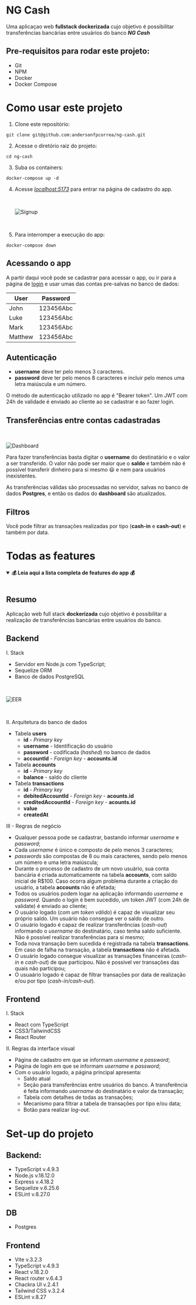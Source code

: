 # NG Cash

Uma aplicaçao web **fullstack dockerizada** cujo objetivo é possibilitar transferências bancárias entre usuários do banco **_NG Cash_**

## Pre-requisitos para rodar este projeto:

- Git
- NPM
- Docker
- Docker Compose

# Como usar este projeto

1. Clone este repositório:

```
git clone git@github.com:andersonfpcorrea/ng-cash.git
```

2. Acesse o diretório raiz do projeto:

```
cd ng-cash
```

3. Suba os containers:

```
docker-compose up -d
```

4. Acesse _[localhost:5173](http://localhost:5173/)_ para entrar na página de cadastro do app.

   </br>

   ![Signup](./signup.png)

   </br>

5. Para interromper a execução do app:

```
docker-compose down
```

## Acessando o app

A partir daqui você pode se cadastrar para acessar o app, ou ir para a página de [login](http://localhost:5173/login) e usar umas das contas pre-salvas no banco de dados:

| User    | Password  |
| ------- | :-------: |
| John    | 123456Abc |
| Luke    | 123456Abc |
| Mark    | 123456Abc |
| Matthew | 123456Abc |

## Autenticação

- **username** deve ter pelo menos 3 caracteres.
- **password** deve ter pelo menos 8 caracteres e incluir pelo menos uma letra maiúscula e um número.

O método de autenticação utilizado no app é "Bearer token". Um JWT com 24h de validade é enviado ao cliente ao se cadastrar e ao fazer login.

## Transferências entre contas cadastradas

</br>

![Dashboard](./dashboard.png)

Para fazer transferências basta digitar o **username** do destinatário e o valor a ser transferido. O valor não pode ser maior que o **saldo** e também não é possível transferir dinheiro para si mesmo 😃 e nem para usuários inexistentes.

As transferências válidas são processadas no servidor, salvas no banco de dados **Postgres**, e então os dados do **dashboard** são atualizados.

## Filtros

Você pode filtrar as transações realizadas por tipo (**cash-in** e **cash-out**) e também por data.

# Todas as features

<details open>
<summary><strong>💰 Leia aqui a lista completa de features do app 💰</strong></summary>
<br />

## Resumo

Aplicação web full stack **dockerizada** cujo objetivo é possibilitar a realização de transferências bancárias entre usuários do banco.

## Backend

I. Stack

- Servidor em Node.js com TypeScript;
- Sequelize ORM
- Banco de dados PostgreSQL

</br>

![EER](./eer.png)

</br>

II. Arquitetura do banco de dados

- Tabela **users**
  - **id** - _Primary key_
  - **username** - Identificação do usuário
  - **password** - codificada (_hashed_) no banco de dados
  - **accountId** - _Foreign key_ - **accounts.id**
- Tabela **accounts**
  - **id** - _Primary key_
  - **balance** - saldo do cliente
- Tabela **transactions**
  - **id** - _Primary key_
  - **debitedAccountId** - _Foreign key_ - **acounts.id**
  - **creditedAccountId** - _Foreign key_ - **acounts.id**
  - **value**
  - **createdAt**

III - Regras de negócio

- Qualquer pessoa pode se cadastrar, bastando informar _username_ e _password_;
- Cada _username_ é único e composto de pelo menos 3 caracteres;
- _passwords_ são compostas de 8 ou mais caracteres, sendo pelo menos um número e uma letra maiúscula;
- Durante o processo de cadastro de um novo usuário, sua conta bancária é criada automaticamente na tabela **accounts**, com saldo inicial de R$100. Caso ocorra algum problema durante a criação do usuário, a tabela **accounts** não é afetada;
- Todos os usuários podem logar na aplicação informando _username_ e _password_. Quando o login é bem sucedido, um token JWT (com 24h de validate) é enviado ao cliente;
- O usuário logado (_com um token válido_) é capaz de visualizar seu próprio saldo. Um usuário não consegue ver o saldo de outro.
- O usuário logado é capaz de realizar transferências (_cash-out_) informando o _username_ do destinatário, caso tenha saldo suficiente. Não é possível realizar transferências para si mesmo;
- Toda nova transação bem sucedida é registrada na tabela **transactions**. Em caso de falha na transação, a tabela **transactions** não é afetada.
- O usuário logado consegue visualizar as transações financeiras (_cash-in_ e _cash-out_) de que participou. Não é possível ver transações das quais não participou;
- O usuaário logado é capaz de filtrar transações por data de realização e/ou por tipo (_cash-in/cash-out_).

## Frontend

I. Stack

- React com TypeScript
- CSS3/TailwindCSS
- React Router

II. Regras da interface visual

- Página de cadastro em que se informam _username_ e _password_;
- Página de login em que se informam _username_ e _password_;
- Com o usuário logado, a página principal apresenta:
  - Saldo atual
  - Seção para transferências entre usuários do banco. A transferência é feita informando _username_ do destinatário e valor da transação;
  - Tabela com detalhes de todas as transações;
  - Mecanismo para filtrar a tabela de transações por tipo e/ou data;
  - Botão para realizar _log-out_.

</details>

# Set-up do projeto

## Backend:

- TypeScript v.4.9.3
- Node.js v.18.12.0
- Express v.4.18.2
- Sequelize v.6.25.6
- ESLint v.8.27.0

## DB

- Postgres

## Frontend

- Vite v.3.2.3
- TypeScript v.4.9.3
- React v.18.2.0
- React router v.6.4.3
- Chackra UI v.2.4.1
- Tailwind CSS v.3.2.4
- ESLint v.8.27
